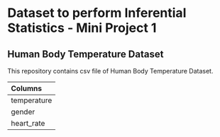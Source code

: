 # Dataset to perform Inferential Statistics - Mini Project 1
## Human Body Temperature Dataset

This repository contains csv file of Human Body Temperature Dataset.

|Columns|
|:--- |
|temperature|	
|gender|	
|heart_rate|
